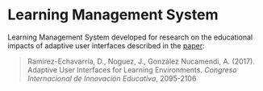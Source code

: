 # Learning Management System

Learning Management System developed for research on the educational impacts of adaptive user interfaces described in the [paper](https://drive.google.com/file/d/1fMbocgqAeZCNnnlwCZQ71YaTJirocz8B/view):

> Ramírez-Echavarría, D., Noguez, J., González Nucamendi, A. (2017). Adaptive User Interfaces for Learning Environments. *Congreso Internacional de Innovación Educativa*, 2095-2106


